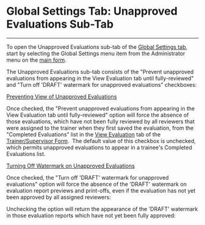 # Global Settings Tab:     Unapproved Evaluations Sub-Tab 
-----

To open the Unapproved Evaluations sub-tab of the 
[Global Settings tab](<globset.md>), start by selecting the Global Settings menu item from the Administrator menu on the
[main 
form](<7jjr.md>).

The Unapproved Evaluations sub-tab consists of the "Prevent unapproved evaluations from appearing in the View Evaluation tab until fully-reviewed" and "Turn off 'DRAFT' watermark for unapproved evaluations" checkboxes:

<u>Preventing View of Unapproved Evaluations</u>

Once checked, the "Prevent unapproved evaluations from appearing in the View Evaluation tab until fully-reviewed" option will force the absence of those evaluations, which have not been fully reviewed by all reviewers that were assigned to the trainer when they first saved the evaluation, from the "Completed Evaluations" list in the [View Evaluation](<7d85.md>) tab of the [Trainer/Supervisor Form](<7d68.md>).&nbsp; The default value of this checkbox is unchecked, which permits unapproved evaluations to appear in a trainee's Completed Evaluations list.

<u>Turning Off Watermark on Unapproved Evaluations</u>

Once checked, the "Turn off 'DRAFT' watermark for unapproved evaluations" option will force the absence of the 'DRAFT' watermark on evaluation report previews and print-offs, even if the evaluation has not yet been approved by all assigned reviewers:

Unchecking the option will return the appearance of the 'DRAFT' watermark in those evaluation reports which have not yet been fully approved: